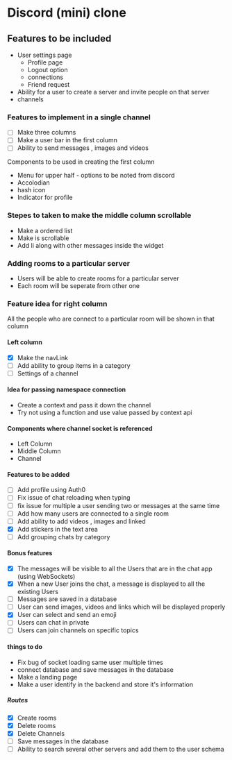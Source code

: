 # Discord (mini) clone

## Features to be included

- User settings page
  - Profile page
  - Logout option
  - connections
  - Friend request
- Ability for a user to create a server and invite people on that server
- channels

### Features to implement in a single channel

- [ ] Make three columns
- [ ] Make a user bar in the first column
- [ ] Ability to send messages , images and videos

Components to be used in creating the first column

- Menu for upper half - options to be noted from discord
- Accolodian
- hash icon
- Indicator for profile

### Stepes to taken to make the middle column scrollable

- Make a ordered list
- Make is scrollable
- Add li along with other messages inside the widget

### Adding rooms to a particular server

- Users will be able to create rooms for a particular server
- Each room will be seperate from other one

### Feature idea for right column

All the people who are connect to a particular room will be shown in that column

#### Left column

- [x] Make the navLink
- [ ] Add ability to group items in a category
- [ ] Settings of a channel

#### Idea for passing namespace connection

- Create a context and pass it down the channel
- Try not using a function and use value passed by context api

#### Components where channel socket is referenced

- Left Column
- Middle Column
- Channel

#### Features to be added

- [ ] Add profile using Auth0
- [ ] Fix issue of chat reloading when typing
- [ ] fix issue for multiple a user sending two or messages at the same time
- [ ] Add how many users are connected to a single room
- [ ] Add ability to add videos , images and linked
- [x] Add stickers in the text area
- [ ] Add grouping chats by category

#### Bonus features

- [x] The messages will be visible to all the Users that are in the chat app (using WebSockets)
- [x] When a new User joins the chat, a message is displayed to all the existing Users
- [ ] Messages are saved in a database
- [ ] User can send images, videos and links which will be displayed properly
- [x] User can select and send an emoji
- [ ] Users can chat in private
- [ ] Users can join channels on specific topics

#### things to do

- Fix bug of socket loading same user multiple times
- connect database and save messages in the database
- Make a landing page
- Make a user identify in the backend and store it's information

##### Routes

- [x] Create rooms
- [x] Delete rooms
- [x] Delete Channels
- [ ] Save messages in the database
- [ ] Ability to search several other servers and add them to the user schema
